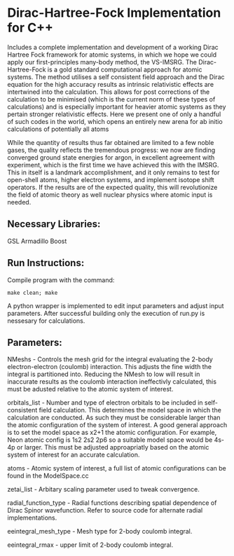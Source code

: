 
# Dirac-Hartree-Fock Implementation for C++
Includes a complete implementation and development of a working Dirac Hartree Fock framework for atomic systems, in which we hope we could apply our first-principles many-body method, the VS-IMSRG. The Dirac-Hartree-Fock is a gold standard computational approach for atomic systems. The method utilises a self consistent field approach and the Dirac equation for the high accuracy results as intrinsic relativistic effects are intertwined into the calculation. This allows for post corrections of the calculation to be minimised (which is the current norm of these types of calculations) and is especially important for heavier atomic systems as they pertain stronger relativistic effects. Here we present one of only a handful of such codes in the world, which opens an entirely new arena for ab initio calculations of potentially all atoms


While the quantity of results thus far obtained are limited to a few noble gases, the quality reflects the tremendous progress: we now are finding converged ground state energies for argon, in excellent agreement with experiment, which is the first time we have achieved this with the IMSRG. This in itself is a landmark accomplishment, and it only remains to test for open-shell atoms, higher electron systems, and implement isotope shift operators. If the results are of the expected quality, this will revolutionize the field of atomic theory as well nuclear physics where atomic input is needed.

## Necessary Libraries:
GSL
Armadillo
Boost

## Run Instructions:
Compile program with the command:
```
make clean; make
```
A python wrapper is implemented to edit input parameters and adjust input parameters. After successful building only the execution of run.py is nessesary for calculations. 


## Parameters:

NMeshs                 - Controls the mesh grid for the integral evaluating the 2-body electron-electron (coulomb) interaction. This adjusts the                          fine width the integral is partitioned into. Reducing the NMesh to low will result in inaccurate results as the coulomb                          interaction ineffectivly calculated, this must be adusted relative to the atomic system of interest.

orbitals_list         - Number and type of electron orbitals to be included in self-consistent field calculation. This determines the model                              space in which the calculation are conducted. As such they must be considerable larger than the atomic configuration of                          the system of interest. A good general approach is to set the model space as x2+1 the atomic configuration. For example,                         Neon atomic config is 1s2 2s2 2p6 so a suitable model space would be 4s-4p or larger. This must be adjusted                                      approapriatly based on the atomic system of interest for an accurate calculation.

atoms                  - Atomic system of interest, a full list of atomic configurations can be found in the ModelSpace.cc

zetai_list             - Arbitary scaling parameter used to tweak convergence.

radial_function_type   - Radial functions describing spatial dependence of Dirac Spinor wavefunction. Refer to source code for alternate radial                           implementations.

eeintegral_mesh_type   - Mesh type for 2-body coulomb integral.

eeintegral_rmax        - upper limit of 2-body coulomb integral.




